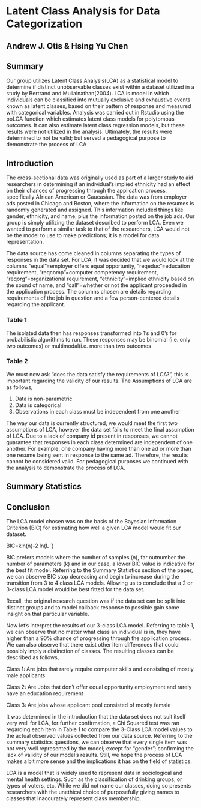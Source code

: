 # Latent Class Analysis for Data Categorization
## Andrew J. Otis & Hsing Yu Chen


## Summary
Our group utilizes Latent Class Analysis(LCA) as a statistical model to determine if distinct unobservable classes exist within a dataset utilized in a study by Bertrand and Mullainathan(2004). 
LCA is model in which individuals can be classified into mutually exclusive and exhaustive events known as latent classes, based on their pattern of response and measured with categorical variables. 
Analysis was carried out in Rstudio using the poLCA function which estimates latent class models for polytomous outcomes. It can also estimate latent class regression models, but these results were not utilized in the analysis. Ultimately, the results were determined to not be valid; but served a pedagogical purpose to demonstrate the process of LCA

## Introduction
The cross-sectional data was originally used as part of a larger study to aid researchers in determining if an individual’s implied ethnicity had an effect on their chances of progressing through the application process, specifically African American or Caucasian. The data was from employer ads posted in Chicago and Boston, where the information on the resumes is randomly generated and assigned. This information included things like gender, ethnicity, and name, plus the information posted on the job ads.  Our group is simply utilizing the dataset described to perform LCA. Even we wanted to perform a similar task to that of the researchers, LCA would not be the model to use to make predictions; it is a model for data representation.

The data source has come cleaned in columns separating the types of responses in the data set. For LCA, it was decided that we would look at the columns “equal”=employer offers equal opportunity, “reqeduc”=education requirement, “reqcomp”=computer competency requirement, “reqorg”=organizational requirement, “ethnicity”=implied ethnicity based on the sound of name, and “call”=whether or not the applicant proceeded in the application process. The columns chosen are details regarding requirements of the job in question and a few person-centered details regarding the applicant.

### Table 1

The isolated data then has responses transformed into 1’s and 0’s for probabilistic algorithms to run.  These responses may be binomial (i.e. only two outcomes) or multimodal(i.e. more than two outcomes

### Table 2

We must now ask “does the data satisfy the requirements of LCA?”, this is important regarding the validity of our results.
The Assumptions of LCA are as follows,
1.	Data is non-parametric 
2.	Data is categorical
3.	Observations in each class must be independent from one another

The way our data is currently structured, we would meet the first two assumptions of LCA, however the data set fails to meet the final assumption of LCA. Due to a lack of company id present in responses, we cannot guarantee that responses in each class determined are independent of one another.  For example, one company having more than one ad or more than one resume being sent in response to the same ad. Therefore, the results cannot be considered valid.  For pedagogical purposes we continued with the analysis to demonstrate the process of LCA.

## Summary Statistics

## Conclusion
The LCA model chosen was on the basis of the Bayesian Information Criterion (BIC) for estimating how well a given LCA model would fit our dataset.

BIC=kln(n)-2 ln⁡(L ̂ )

BIC prefers models where the number of samples (n), far outnumber the number of parameters (k) and in our case, a lower BIC value is indicative for the best fit model. Referring to the Summary Statistics section of the paper, we can observe BIC stop decreasing and begin to increase during the transition from 3 to 4 class LCA models. Allowing us to conclude that a 2 or 3-class LCA model would be best fitted for the data set.

Recall, the original research question was if the data set can be split into distinct groups and to model callback response to possible gain some insight on that particular variable.  

Now let’s interpret the results of our 3-class LCA model. Referring to table 1, we can observe that no matter what class an individual is in, they have higher than a 90% chance of progressing through the application process. We can also observe that there exist other item differences that could possibly imply a distinction of  classes. The resulting classes can be described as follows,

Class 1: Are jobs that rarely require computer skills and consisting of mostly male applicants

Class 2: Are Jobs that don’t offer equal opportunity employment and rarely have an education requirement

Class 3: Are jobs whose applicant pool consisted of mostly female

It was determined in the introduction that the data set does not suit itself very well for LCA, for further confirmation, a Chi Squared test was ran regarding each item in Table 1 to compare the 3-Class LCA model values to the actual observed values collected from our data source. Referring to the summary statistics questions, we can observe that every single item was not very well represented by the model; except for “gender”; confirming the lack of validity of our model’s results. Still, we hope the process of LCA makes a bit more sense and the implications it has on the field of statistics.

LCA is a model that is widely used to represent data in sociological and mental health settings. Such as the classification of drinking groups, or types of voters, etc. While we did not name our classes, doing so presents researchers with the unethical choice of purposefully giving names to classes that inaccurately represent class membership.

